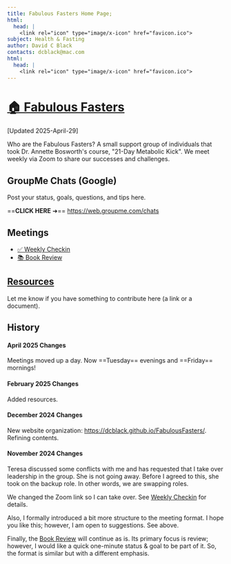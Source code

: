 ```yaml
---
title: Fabulous Fasters Home Page;
html:
  head: |
    <link rel="icon" type="image/x-icon" href="favicon.ico">
subject: Health & Fasting
author: David C Black
contacts: dcblack@mac.com
html:
  head: |
    <link rel="icon" type="image/x-icon" href="favicon.ico">
---
```

# [🏠 Fabulous Fasters](https://dcblack.github.io/FabulousFasters/index.html)

[Updated 2025-April-29]

<meta http-equiv="refresh" content="10">
<meta property="og:title" content="Fabulous Fasters">
<meta property="og:description" content="Resources for our private group.">
<meta property="og:image" content="https://dcblack.github.io/FabulousFasters/fasting.jpg">
<meta property="og:url" content="https://dcblack.github.io/FabulousFasters/index.html">

Who are the Fabulous Fasters? A small support group of individuals that took Dr. Annette Bosworth's course, "21-Day Metabolic Kick". We meet weekly via Zoom to share our successes and challenges.

## GroupMe Chats (Google)

Post your status, goals, questions, and tips here.

==**CLICK HERE** ➜== https://web.groupme.com/chats


## Meetings

- [✅ Weekly Checkin](https://dcblack.github.io/FabulousFasters/WeeklyCheckin.html)
- [📚 Book Review](https://dcblack.github.io/FabulousFasters/BookReview.html)

## [Resources](https://dcblack.github.io/FabulousFasters/Resources/index.html)

Let me know if you have something to contribute here (a link or a document).

## History

#### April 2025 Changes

Meetings moved up a day. Now ==Tuesday== evenings and ==Friday== mornings!

#### February 2025 Changes

Added resources.

#### December 2024 Changes

New website organization: https://dcblack.github.io/FabulousFasters/. Refining contents.

#### November 2024 Changes

Teresa discussed some conflicts with me and has requested that I take over leadership in the group. She is not going away. Before I agreed to this, she took on the backup role. In other words, we are swapping roles.

We changed the Zoom link so I can take over. See [Weekly Checkin](https://dcblack.github.io/FabulousFasters/WeeklyCheckin.html) for details.

Also, I formally introduced a bit more structure to the meeting format. I hope you like this; however, I am open to suggestions. See above.

Finally, the [Book Review](https://dcblack.github.io/FabulousFasters/BookReview.html) will continue as is. Its primary focus is review; however, I would like a quick one-minute status & goal to be part of it. So, the format is similar but with a different emphasis.
